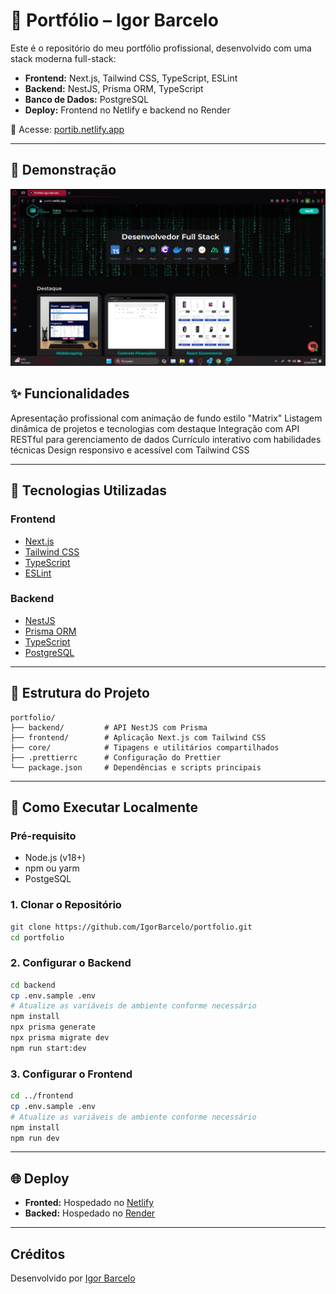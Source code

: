 # 💼 Portfólio – Igor Barcelo
Este é o repositório do meu portfólio profissional, desenvolvido com uma stack moderna full-stack:

- **Frontend:** Next.js, Tailwind CSS, TypeScript, ESLint
- **Backend:** NestJS, Prisma ORM, TypeScript
- **Banco de Dados:** PostgreSQL
- **Deploy:** Frontend no Netlify e backend no Render

🔗 Acesse: [portib.netlify.app](https://portib.netlify.app)

---
## 📸 Demonstração

![Demo](https://github.com/IgorBarcelo/portfolio/blob/main/public/demo.png?raw=true)

## ✨ Funcionalidades

 Apresentação profissional com animação de fundo estilo "Matrix"
 Listagem dinâmica de projetos e tecnologias com destaque
 Integração com API RESTful para gerenciamento de dados
 Currículo interativo com habilidades técnicas
 Design responsivo e acessível com Tailwind CSS

---

## 🧱 Tecnologias Utilizadas

### Frontend
- [Next.js](https://nextjs.org/)
- [Tailwind CSS](https://tailwindcss.com/)
- [TypeScript](https://www.typescriptlang.org/)
- [ESLint](https://eslint.org/)

### Backend
- [NestJS](https://nestjs.com/)
- [Prisma ORM](https://www.prisma.io/)
- [TypeScript](https://www.typescriptlang.org/)
- [PostgreSQL](https://www.postgresql.org/)

---

## 📁 Estrutura do Projeto

```
portfolio/
├── backend/         # API NestJS com Prisma
├── frontend/        # Aplicação Next.js com Tailwind CSS
├── core/            # Tipagens e utilitários compartilhados
├── .prettierrc      # Configuração do Prettier
└── package.json     # Dependências e scripts principais
```

---

## 🚀 Como Executar Localmente

### Pré-requisito

- Node.js (v18+)
- npm ou yarm
- PostgeSQL

### 1. Clonar o Repositório

```bash
git clone https://github.com/IgorBarcelo/portfolio.git
cd portfolio
```

### 2. Configurar o Backend

```bash
cd backend
cp .env.sample .env
# Atualize as variáveis de ambiente conforme necessário
npm install
npx prisma generate
npx prisma migrate dev
npm run start:dev
```

### 3. Configurar o Frontend

```bash
cd ../frontend
cp .env.sample .env
# Atualize as variáveis de ambiente conforme necessário
npm install
npm run dev
```

---

## 🌐 Deploy

- **Fronted:** Hospedado no [Netlify](https://www.netlify.com/)
- **Backed:** Hospedado no [Render](https://render.com/)

---

## Créditos
Desenvolvido por [Igor Barcelo](https://www.linkedin.com/in/igor-barcelo-631010216/)
